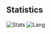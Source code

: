 ## Statistics
![Stats](https://github-readme-stats.vercel.app/api?username=dong50252409&show_icons=true&count_private=true&hide_title=true)
![Lang](https://github-readme-stats.vercel.app/api/top-langs/?username=dong50252409&layout=compact&hide_title=true)
